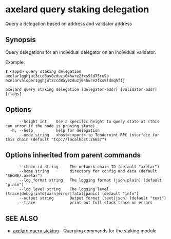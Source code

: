 # axelard query staking delegation

Query a delegation based on address and validator address

## Synopsis

Query delegations for an individual delegator on an individual validator.

Example:

```
$ <appd> query staking delegation axelar1gghjut3ccd8ay0zduzj64hwre2fxs9ld75ru9p axelarvaloper1gghjut3ccd8ay0zduzj64hwre2fxs9ldmqhffj
```

```
axelard query staking delegation [delegator-addr] [validator-addr] [flags]
```

## Options

```
      --height int    Use a specific height to query state at (this can error if the node is pruning state)
  -h, --help          help for delegation
      --node string   <host>:<port> to Tendermint RPC interface for this chain (default "tcp://localhost:26657")
```

## Options inherited from parent commands

```
      --chain-id string     The network chain ID (default "axelar")
      --home string         directory for config and data (default "$HOME/.axelar")
      --log_format string   The logging format (json|plain) (default "plain")
      --log_level string    The logging level (trace|debug|info|warn|error|fatal|panic) (default "info")
      --output string       Output format (text|json) (default "text")
      --trace               print out full stack trace on errors
```

## SEE ALSO

- [axelard query staking](/cli-docs/v0_27_0/axelard_query_staking) - Querying commands for the staking module
